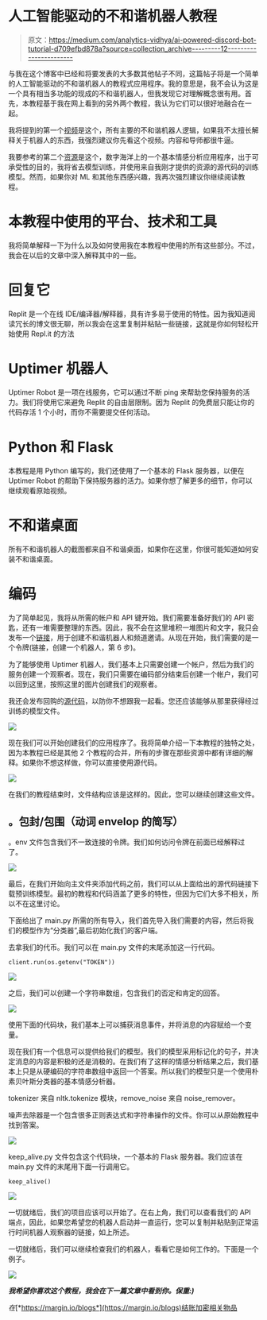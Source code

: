 # 人工智能驱动的不和谐机器人教程

> 原文：<https://medium.com/analytics-vidhya/ai-powered-discord-bot-tutorial-d709efbd878a?source=collection_archive---------12----------------------->

与我在这个博客中已经和将要发表的大多数其他帖子不同，这篇帖子将是一个简单的人工智能驱动的不和谐机器人的教程式应用程序。我的意思是，我不会认为这是一个具有相当多功能的现成的不和谐机器人，但我发现它对理解概念很有用。首先，本教程基于我在网上看到的另外两个教程，我认为它们可以很好地融合在一起。

我将提到的第一个[视频](https://www.youtube.com/watch?v=SPTfmiYiuok&ab_channel=freeCodeCamp.org)是这个，所有主要的不和谐机器人逻辑，如果我不太擅长解释关于机器人的东西，我强烈建议你先看这个视频。内容和导师都很牛逼。

我要参考的第二个[资源](https://www.digitalocean.com/community/tutorials/how-to-perform-sentiment-analysis-in-python-3-using-the-natural-language-toolkit-nltk)是这个，数字海洋上的一个基本情感分析应用程序，出于可承受性的目的，我将省去模型训练，并使用来自我刚才提供的资源的源代码的训练模型。然而，如果你对 ML 和其他东西感兴趣，我再次强烈建议你继续阅读教程。

# 本教程中使用的平台、技术和工具

我将简单解释一下为什么以及如何使用我在本教程中使用的所有这些部分。不过，我会在以后的文章中深入解释其中的一些。

# 回复它

Replit 是一个在线 IDE/编译器/解释器，具有许多易于使用的特性。因为我知道阅读冗长的博文很无聊，所以我会在这里复制并粘贴一些链接，[这](https://docs.repl.it/misc/quick-start)就是你如何轻松开始使用 Repl.it 的方法

# Uptimer 机器人

Uptimer Robot 是一项在线服务，它可以通过不断 ping 来帮助您保持服务的活力。我们将使用它来避免 Replit 的自由层限制。因为 Replit 的免费层只能让你的代码存活 1 个小时，而你不需要提交任何活动。

# Python 和 Flask

本教程是用 Python 编写的，我们还使用了一个基本的 Flask 服务器，以便在 Uptimer Robot 的帮助下保持服务器的活力。如果你想了解更多的细节，你可以继续观看原始视频。

# 不和谐桌面

所有不和谐机器人的截图都来自不和谐桌面，如果你在这里，你很可能知道如何安装不和谐桌面。

# 编码

为了简单起见，我将从所需的帐户和 API 键开始。我们需要准备好我们的 API 密匙，还有一堆需要整理的东西。因此，我不会在这里堆积一堆图片和文字，我只会发布一个[链接](https://discordpy.readthedocs.io/en/latest/discord.html)，用于创建不和谐机器人和频道邀请。从现在开始，我们需要的是一个令牌(链接，创建一个机器人，第 6 步)。

为了能够使用 Uptimer 机器人，我们基本上只需要创建一个帐户，然后为我们的服务创建一个观察者。现在，我们只需要在编码部分结束后创建一个帐户，我们可以回到这里，按照这里的图片创建我们的观察者。

我还会发布回购的[源代码](https://github.com/eren23/naive_bayes_discord_bot)，以防你不想跟我一起看。您还应该能够从那里获得经过训练的模型文件。

![](img/9fafcdc7af30f8a030af32728064adbf.png)

现在我们可以开始创建我们的应用程序了。我将简单介绍一下本教程的独特之处，因为本教程已经是其他 2 个教程的合并，所有的步骤在那些资源中都有详细的解释。如果你不想这样做，你可以直接使用源代码。

![](img/034a7f61fa614fd2bcee1299a54d81a7.png)

在我们的教程结束时，文件结构应该是这样的。因此，您可以继续创建这些文件。

## 。包封/包围（动词 envelop 的简写）

。env 文件包含我们不一致连接的令牌。我们如何访问令牌在前面已经解释过了。

![](img/fc25bce3b93fd69e3ee8c32cd4e1e884.png)

最后，在我们开始向主文件夹添加代码之前，我们可以从上面给出的源代码链接下载预训练模型。最初的教程和代码涵盖了更多的特性，但因为它们大多不相关，所以不在这里讨论。

下面给出了 main.py 所需的所有导入，我们首先导入我们需要的内容，然后将我们的模型作为“分类器”,最后初始化我们的客户端。

去拿我们的代币。我们可以在 main.py 文件的末尾添加这一行代码。

`client.run(os.getenv("TOKEN"))`

![](img/6287beacdbf58b76fbabd6528a30cbeb.png)

之后，我们可以创建一个字符串数组，包含我们的否定和肯定的回答。

![](img/c17382c89f3d0fce53b0c3a2aa1bf7b7.png)

使用下面的代码块，我们基本上可以捕获消息事件，并将消息的内容赋给一个变量。

现在我们有一个信息可以提供给我们的模型。我们的模型采用标记化的句子，并决定消息的内容是积极的还是消极的。在我们有了这样的情感分析结果之后，我们基本上只是从硬编码的字符串数组中返回一个答案。所以我们的模型只是一个使用朴素贝叶斯分类器的基本情感分析器。

tokenizer 来自 nltk.tokenize 模块，remove_noise 来自 noise_remover。

噪声去除器是一个包含很多正则表达式和字符串操作的文件。你可以从原始教程中找到答案。

![](img/fede04514bf57077cd1263ea388e0ecc.png)

keep_alive.py 文件包含这个代码块，一个基本的 Flask 服务器。我们应该在 main.py 文件的末尾用下面一行调用它。

`keep_alive()`

![](img/a67af4d3a6d55aa90f42c25d30e8b54b.png)

一切就绪后，我们的项目应该可以开始了。在右上角，我们可以查看我们的 API 端点，因此，如果您希望您的机器人启动并一直运行，您可以复制并粘贴到正常运行时间机器人观察器的链接，如上所述。

一切就绪后，我们可以继续检查我们的机器人，看看它是如何工作的。下面是一个例子。

![](img/d26526877166a2adca739a8465db88c5.png)

***我希望你喜欢这个教程，我会在下一篇文章中看到你。保重:)***

*在*[*https://margin.io/blogs*](https://margin.io/blogs)结账加密相关物品
